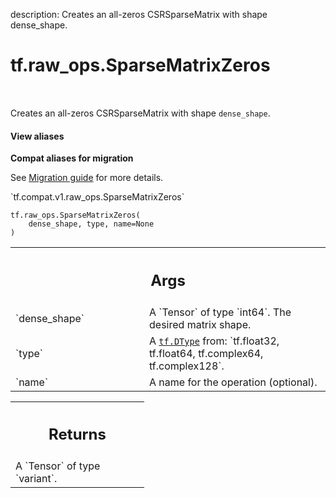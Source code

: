 description: Creates an all-zeros CSRSparseMatrix with shape dense_shape.

<div itemscope itemtype="http://developers.google.com/ReferenceObject">
<meta itemprop="name" content="tf.raw_ops.SparseMatrixZeros" />
<meta itemprop="path" content="Stable" />
</div>

# tf.raw_ops.SparseMatrixZeros

<!-- Insert buttons and diff -->

<table class="tfo-notebook-buttons tfo-api nocontent" align="left">

</table>



Creates an all-zeros CSRSparseMatrix with shape `dense_shape`.

<section class="expandable">
  <h4 class="showalways">View aliases</h4>
  <p>
<b>Compat aliases for migration</b>
<p>See
<a href="https://www.tensorflow.org/guide/migrate">Migration guide</a> for
more details.</p>
<p>`tf.compat.v1.raw_ops.SparseMatrixZeros`</p>
</p>
</section>

<pre class="devsite-click-to-copy prettyprint lang-py tfo-signature-link">
<code>tf.raw_ops.SparseMatrixZeros(
    dense_shape, type, name=None
)
</code></pre>



<!-- Placeholder for "Used in" -->


<!-- Tabular view -->
 <table class="responsive fixed orange">
<colgroup><col width="214px"><col></colgroup>
<tr><th colspan="2"><h2 class="add-link">Args</h2></th></tr>

<tr>
<td>
`dense_shape`
</td>
<td>
A `Tensor` of type `int64`. The desired matrix shape.
</td>
</tr><tr>
<td>
`type`
</td>
<td>
A <a href="../../tf/dtypes/DType.md"><code>tf.DType</code></a> from: `tf.float32, tf.float64, tf.complex64, tf.complex128`.
</td>
</tr><tr>
<td>
`name`
</td>
<td>
A name for the operation (optional).
</td>
</tr>
</table>



<!-- Tabular view -->
 <table class="responsive fixed orange">
<colgroup><col width="214px"><col></colgroup>
<tr><th colspan="2"><h2 class="add-link">Returns</h2></th></tr>
<tr class="alt">
<td colspan="2">
A `Tensor` of type `variant`.
</td>
</tr>

</table>

